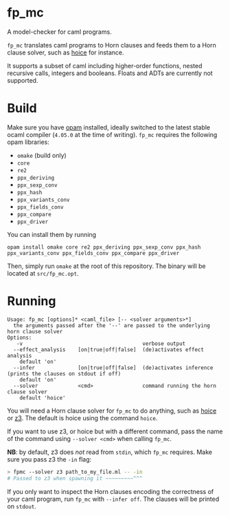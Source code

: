# fp_mc

A model-checker for caml programs.

`fp_mc` translates caml programs to Horn clauses and feeds them to a Horn clause solver, such as [hoice][hoice] for instance.

It supports a subset of caml including higher-order functions, nested recursive calls, integers and booleans. Floats and ADTs are currently not supported.

# Build

Make sure you have [opam][opam] installed, ideally switched to the latest stable ocaml compiler (`4.05.0` at the time of writing). `fp_mc` requires the following opam libraries:

- `omake` (build only)
- `core`
- `re2`
- `ppx_deriving`
- `ppx_sexp_conv`
- `ppx_hash`
- `ppx_variants_conv`
- `ppx_fields_conv`
- `ppx_compare`
- `ppx_driver`

You can install them by running

```
opam install omake core re2 ppx_deriving ppx_sexp_conv ppx_hash ppx_variants_conv ppx_fields_conv ppx_compare ppx_driver
```

Then, simply run `omake` at the root of this repository. The binary will be located at `src/fp_mc.opt`.

# Running

```
Usage: fp_mc [options]* <caml_file> [-- <solver arguments>*]
  the arguments passed after the '--' are passed to the underlying horn clause solver
Options:
   -v                                       verbose output
  --effect_analysis    [on|true|off|false]  (de)activates effect analysis
    default 'on'
  --infer              [on|true|off|false]  (de)activates inference (prints the clauses on stdout if off)
    default 'on'
  --solver             <cmd>                command running the horn clause solver
    default 'hoice'
```

You will need a Horn clause solver for `fp_mc` to do anything, such as [hoice][hoice] or [z3][z3]. The default is hoice using the command `hoice`.

If you want to use z3, or hoice but with a different command, pass the name of the command using `--solver <cmd>` when calling `fp_mc`.

**NB**: by default, z3 does *not* read from `stdin`, which `fp_mc` requires. Make sure you pass z3 the `-in` flag:

```bash
> fpmc --solver z3 path_to_my_file.ml -- -in
# Passed to z3 when spawning it ~~~~~~~~~^^^
```

If you only want to inspect the Horn clauses encoding the correctness of your caml program, run `fp_mc` with `--infer off`. The clauses will be printed on `stdout`.

[hoice]: https://github.com/hopv/hoice (hoice repository on github)
[z3]: https://github.com/Z3Prover/z3 (z3 repository on github)
[opam]: https://opam.ocaml.org/doc/Install.html (opam official page)